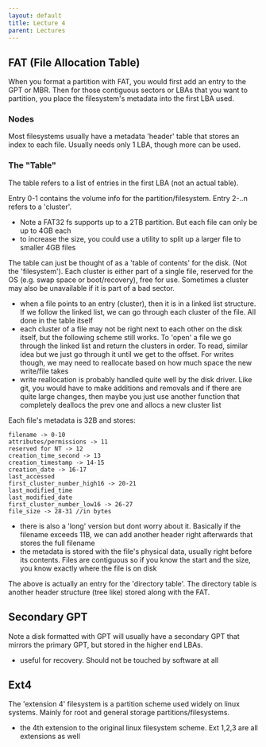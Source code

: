 ```yaml
---
layout: default
title: Lecture 4
parent: Lectures
---
```


## FAT (File Allocation Table)

When you format a partition with FAT, you would first add an entry to the GPT or MBR. Then for those contiguous sectors or LBAs that you want to partition, you place the filesystem's metadata into the first LBA used.

### Nodes

Most filesystems usually have a metadata 'header' table that stores an index to each file. Usually needs only 1 LBA, though more can be used.

### The "Table"

The table refers to a list of entries in the first LBA (not an actual table).

Entry 0-1 contains the volume info for the partition/filesystem. Entry 2-..n refers to a 'cluster'.

- Note a FAT32 fs supports up to a 2TB partition. But each file can only be up to 4GB each
- to increase the size, you could use a utility to split up a larger file to smaller 4GB files

The table can just be thought of as a 'table of contents' for the disk. (Not the 'filesystem'). Each cluster is either part of a single file, reserved for the OS (e.g. swap space or boot/recovery), free for use. Sometimes a cluster may also be unavailable if it is part of a bad sector.

- when a file points to an entry (cluster), then it is in a linked list structure. If we follow the linked list, we can go through each cluster of the file. All done in the table itself
- each cluster of a file may not be right next to each other on the disk itself, but the following scheme still works. To 'open' a file we go through the linked list and return the clusters in order. To read, similar idea but we just go through it until we get to the offset. For writes though, we may need to reallocate based on how much space the new write/file takes
- write reallocation is probably handled quite well by the disk driver. Like git, you would have to make additions and removals and if there are quite large changes, then maybe you just use another function that completely deallocs the prev one and allocs a new cluster list

Each file's metadata is 32B and stores:

```
filename -> 0-10
attributes/permissions -> 11
reserved for NT -> 12
creation_time_second -> 13
creation_timestamp -> 14-15
creation_date -> 16-17
last_accessed
first_cluster_number_high16 -> 20-21
last_modified_time
last_modified_date
first_cluster_number_low16 -> 26-27
file_size -> 28-31 //in bytes
```

- there is also a 'long' version but dont worry about it. Basically if the filename exceeds 11B, we can add another header right afterwards that stores the full filename
- the metadata is stored with the file's physical data, usually right before its contents. Files are contiguous so if you know the start and the size, you know exactly where the file is on disk

The above is actually an entry for the 'directory table'. The directory table is another header structure (tree like) stored along with the FAT.

## Secondary GPT

Note a disk formatted with GPT will usually have a secondary GPT that mirrors the primary GPT, but stored in the higher end LBAs.

- useful for recovery. Should not be touched by software at all

## Ext4

The 'extension 4' filesystem is a partition scheme used widely on linux systems. Mainly for root and general storage partitions/filesystems.

- the 4th extension to the original linux filesystem scheme. Ext 1,2,3 are all extensions as well
